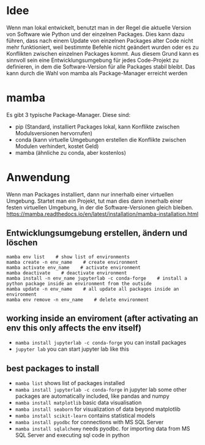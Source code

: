 # Idee
Wenn man lokal entwickelt, benutzt man in der Regel die aktuelle Version von Software wie Python und der einzelnen Packages.
Dies kann dazu führen, dass nach einem Update von einzelnen Packages alter Code nicht mehr funktioniert, weil bestimmte Befehle nicht geändert wurden oder es zu Konflikten zwischen einzelnen Packages kommt.
Aus diesem Grund kann es sinnvoll sein eine Entwicklungsumgebung für jedes Code-Projekt zu definieren, in dem die Software-Version für alle Packages stabil bleibt.
Das kann durch die Wahl von mamba als Package-Manager erreicht werden
# mamba
Es gibt 3 typische Package-Manager. Diese sind:
- pip (Standard, installiert Packages lokal, kann Konflikte zwischen Modulsversionen hervorrufen)
- conda (kann virtuelle Umgebungen erstellen die Konflikte zwischen Modulen verhindert, kostet Geld)
- mamba (ähnliche zu conda, aber kostenlos)
# Anwendung
Wenn man Packages installiert, dann nur innerhalb einer virtuellen Umgebung. Startet man ein Projekt, tut man dies dann innerhalb einer festen virtuellen Umgebung, in der die Software-Versionen gleich bleiben.
https://mamba.readthedocs.io/en/latest/installation/mamba-installation.html

## Entwicklungsumgebung erstellen, ändern und löschen
```
mamba env list    # show list of environments 
mamba create -n env_name    # create environment
mamba activate env_name    # activate environment
mamba deactivate    # deactivate environment 
mamba install -n env_name jupyterlab -c conda-forge    # install a python package inside an environment from the outside
mamba update -n env_name    # all update all packages inside an environment
mamba env remove -n env_name    # delete environment
```

## working inside an enviroment (after activating an env this only affects the env itself) 
- `mamba install jupyterlab -c conda-forge` you can install packages 
- `jupyter lab`                             you can start jupyter lab like this

## best packages to install
- `mamba list`              shows list of packages installed
- `mamba install jupyterlab -c conda-forge` in jupyter lab some other packages are automatically included, like pandas and numpy
- `mamba install matplotlib` basic data visualisation
- `mamba install seaborn`    for visualization of data beyond matplotlib
- `mamba install scikit-learn`    contains statistical models
- `mamba install pyodbc`     for connections with MS SQL Server
- `mamba install sqlalchemy` needs pyodbc. for importing data from MS SQL Server and executing sql code in python
